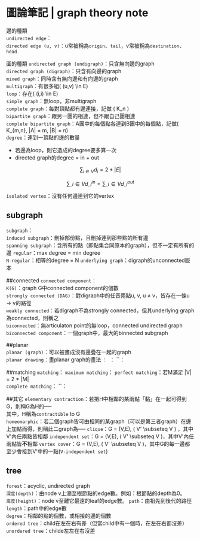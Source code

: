 # 圖論筆記 | graph theory note

邊的種類  
`undirected edge`：  
`directed edge (u, v)`：u常被稱為`origin`、`tail`，v常被稱為`destination`、`head`  

圖的種類
`undirected graph (undigraph)`：只含無向邊的graph  
`directed graph (digraph)`：只含有向邊的graph  
`mixed graph`：同時含有無向邊和有向邊的graph  
`multigraph`：有很多組\( (u,v) \in E\)  
`loop`：存在\( (i,i) \in E\)  
`simple graph`：無loop，非multigraph  
`complete graph`：每對頂點都有邊連接，記做 \( K\_n \)    
`bipartite graph`：跟另一團的相連，但不跟自己團相連  
`complete bipartite graph`：A團中的每個點各連到B團中的每個點，記做\( K\_{m,n}, |A| = m, |B| = n\)        
`degree`：連到一頂點的邊的數量  

* 若邊為loop，則它造成的degree要多算一次  
* directed graph的degree = in + out  
  
$$ \sum_{i \in V} d_i = 2 * |E| $$  
  
$$ \sum\_{i \in V} d\_i^{in} = \sum\_{i \in V} d\_i^{out} $$  
  
`isolated vertex`：沒有任何邊連到它的vertex
  
## subgraph
`subgraph`：  
`induced subgraph`：刪掉部份點，且刪掉連到那些點的所有邊  
`spanning subgraph`：含所有的點（即點集合同原本的graph），但不一定有所有的邊
`regular`：max degree = min degree  
`N-regular`：相等的degree = N
`underlying graph`：digraph的unconnected版本  
  
  
##connected
`connected component`：  
`K(G)`：graph G中connected component的個數  
`strongly connected (DAG)`：對digraph中的任音兩點u, v, u ≠ v，皆存在一條u → v的路徑  
`weakly connected`：若digraph不為strongly connected，但其underlying graph為connected，則稱之  
`biconnected`：無articulaton point的無loop，connected undirected graph  
`biconnected component`：一個graph中，最大的binnected subgraph
  
##planar  
`planar (graph)`：可以被畫成沒有邊疊在一起的graph  
`planar drawing`：畫planar graph的畫法
``：
``：
``：

##matching
`matching`：
`maximum matching`：
`perfect matching`：若M滿足 |V| = 2 * |M|  
`complete matching`：
``：

##其它
`elementary contraction`：若把H中相鄰的某兩點「黏」在一起可得到G，則稱G為H的──  
其中，H稱為`contractible` to G  
`homeomarphic`：若二個graph皆可由相同的某graph（可以是第三者graph）在邊上加點而得，則稱此二graph為──
`clique`：G = (V,E), \( V' \subseteq V \) ，其中V'內任兩點皆相鄰
`independent set`：G = (V,E), \( V' \subseteq V \)，其中V'內任兩點皆**不**相鄰
`vertex cover`：G = (V,E), \( V' \subseteq V \)，其中G的每一邊都至少會接到V'中的一點(`V-independent set`)

## tree
`forest`：acyclic, undirected graph  
`深度(depth)`：由node v上溯至根節點的edge數。例如：根節點的depth為0。  
`高度(height)`：node v至離它最遠的leaf的edge數。
`path`：由祖先到後代的路徑
`length`：path中的edge數  
`degree`：相鄰的點的個數，或相接的邊的個數  
`ordered tree`：child在左在右有差（但當child中有一個時，在左在右都沒差）  
`unordered tree`：childe左左在右沒差  